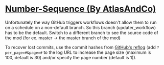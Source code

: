 # [Number-Sequence (By AtlasAndCo)](https://github.com/AtlasAndCo/Number-Sequence)

Unfortunately the way GitHub triggers workflows doesn't allow them to run on a schedule on a non-default branch. So this branch (updater_workflow) has to be the default. Switch to a different branch to see the source code of the mod (for ex. master -> the master branch of the mod)

To recover lost commits, use the commit hashes from [GitHub's reflog](https://api.github.com/repos/KtaneModules/Number-Sequence-AtlasAndCo/events) (add `?per_page=#&page=#` to the log URL to increase the page size (maximum is 100, default is 30) and/or specify the page number (default is 1)).
